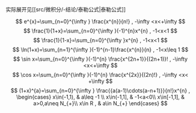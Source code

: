 

实际展开见[[src/微积分/-结论/泰勒公式|泰勒公式]]

$$
e^{x}=\sum_{n=0}^{\infty  } \frac{x^{n}}{n!} , -\infty  <x<+\infty  
$$
$$
\frac{1}{1+x}=\sum_{n=0}^{\infty  }(-1)^{n}x^{n} , -1<x<1
$$
$$
\frac{1}{1-x}=\sum_{n=0}^{\infty  }x^{n} , -1<x<1
$$
$$
\ln(1+x)=\sum_{n=1}^{\infty  }(-1)^{n-1}\frac{x^{n}}{n} , -1<x\leq  1
$$
$$
\sin x=\sum_{n=0}^{\infty  }(-1)^{n} \frac{x^{2n+1}}{(2n+1)}! , -\infty  <x<+\infty  
$$
$$
\cos x=\sum_{n=0}^{\infty  }(-1)^{n} \frac{x^{2x}}{(2n)!} , -\infty  <x< +\infty  
$$
$$
(1+x)^{a}=\sum_{n=0}^{\infty  } \frac{{a(a-1)\cdots(a-n+1)}}{n!}x^{n}
, \begin{cases}
x\in(-1,1),  & a\leq  -1 \\
x\in(-1,1],  & -1<a<0\\
x\in[-1,1],  & a>0,a\neq  N_{+}\\
x\in R ,  & a\in N_{+}
\end{cases}
$$


